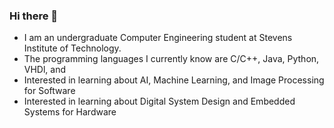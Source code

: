 ### Hi there 👋

- I am an undergraduate Computer Engineering student at Stevens Institute of Technology.
- The programming languages I currently know are C/C++, Java, Python, VHDl, and 
- Interested in learning about AI, Machine Learning, and Image Processing for Software
- Interested in learning about Digital System Design and Embedded Systems for Hardware

